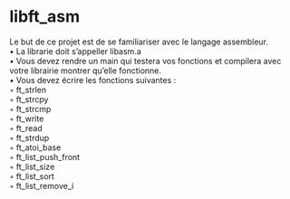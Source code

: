 # libft_asm

Le but de ce projet est de se familiariser avec le langage assembleur.<br>
• La librarie doit s’appeller libasm.a<br>
• Vous devez rendre un main qui testera vos fonctions et compilera avec votre librairie montrer qu’elle fonctionne.<br>
• Vous devez écrire les fonctions suivantes :<br>
  ◦ ft_strlen<br>
  ◦ ft_strcpy<br>
  ◦ ft_strcmp<br>
  ◦ ft_write<br>
  ◦ ft_read<br>
  ◦ ft_strdup<br>
  ◦ ft_atoi_base<br>
  ◦ ft_list_push_front<br>
  ◦ ft_list_size<br>
  ◦ ft_list_sort<br>
  ◦ ft_list_remove_i<br>
